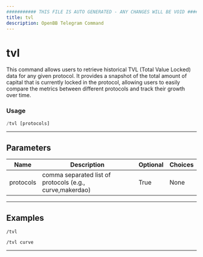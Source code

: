 ```yaml
---
########### THIS FILE IS AUTO GENERATED - ANY CHANGES WILL BE VOID ###########
title: tvl
description: OpenBB Telegram Command
---
```


# tvl

This command allows users to retrieve historical TVL (Total Value Locked) data for any given protocol. It provides a snapshot of the total amount of capital that is currently locked in the protocol, allowing users to easily compare the metrics between different protocols and track their growth over time.

### Usage

```python wordwrap
/tvl [protocols]
```

---

## Parameters

| Name | Description | Optional | Choices |
| ---- | ----------- | -------- | ------- |
| protocols | comma separated list of protocols (e.g., curve,makerdao) | True | None |


---

## Examples

```
/tvl
```
```
/tvl curve
```

---
